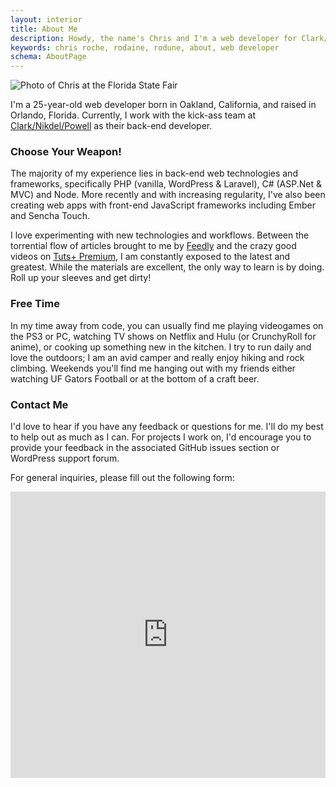 ```yaml
---
layout: interior
title: About Me
description: Howdy, the name's Chris and I'm a web developer for Clark/Nikdel/Powell in Winter Haven, Florida. Nice to meet you!
keywords: chris roche, rodaine, rodune, about, web developer
schema: AboutPage
---
```


![Photo of Chris at the Florida State Fair](http://res.cloudinary.com/rodaine/image/upload/v1366602702/florida_state_fair_hfqsc3.jpg "Undoubtably I was really impressed with this yard of kettle corn…")

I'm a 25-year-old web developer born in Oakland, California, and raised in Orlando, Florida. Currently, I work with the kick-ass team at [Clark/Nikdel/Powell][cnp] as their back-end developer. 

### Choose Your Weapon! ###

The majority of my experience lies in back-end web technologies and frameworks, specifically PHP (vanilla, WordPress & Laravel), C# (ASP.Net & MVC) and Node. More recently and with increasing regularity, I've also been creating web apps with front-end JavaScript frameworks including Ember and Sencha Touch. 

I love experimenting with new technologies and workflows. Between the torrential flow of articles brought to me by [Feedly][feedly] and the crazy good videos on [Tuts+ Premium][tuts], I am constantly exposed to the latest and greatest. While the materials are excellent, the only way to learn is by doing. Roll up your sleeves and get dirty!

### Free Time ###

In my time away from code, you can usually find me playing videogames on the PS3 or PC, watching TV shows on Netflix and Hulu (or CrunchyRoll for anime), or cooking up something new in the kitchen. I try to run daily and love the outdoors; I am an avid camper and really enjoy hiking and rock climbing. Weekends you'll find me hanging out with my friends either watching UF Gators Football or at the bottom of a craft beer.

### Contact Me ###

I'd love to hear if you have any feedback or questions for me. I'll do my best to help out as much as I can. For projects I work on, I'd encourage you to provide your feedback in the associated GitHub issues section or WordPress support forum. 

For general inquiries, please fill out the following form:

<iframe height="458" allowTransparency="true" frameborder="0" scrolling="no" style="width:100%;border:none"  src="http://rodaine.wufoo.com/embed/z7x4m1/"><a href="http://rodaine.wufoo.com/forms/z7x4m1/">Fill out my contact form on Wufoo!</a></iframe>

[cnp]: http://www.clarknikdelpowell.com
[feedly]: http://www.feedly.com
[tuts]: http://tutsplus.com
